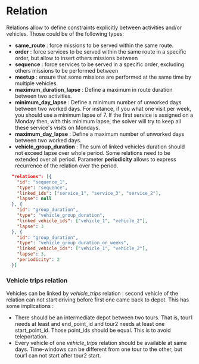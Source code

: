 # Relation

Relations allow to define constraints explicitly between activities and/or vehicles.
Those could be of the following types:
* **same_route** : force missions to be served within the same route.
* **order** : force services to be served within the same route in a specific order, but allow to insert others missions between
* **sequence** : force services to be served in a specific order, excluding others missions to be performed between
* **meetup** : ensure that some missions are performed at the same time by multiple vehicles.
* **maximum_duration_lapse** : Define a maximum in route duration between two activities.
* **minimum_day_lapse** : Define a minimum number of unworked days between two worked days. For instance, if you what one visit per week, you should use a minimum lapse of 7.
  If the first service is assigned on a Monday then, with this minimum lapse, the solver will try to keep all these service\'s visits on Mondays.
* **maximum_day_lapse** : Define a maximum number of unworked days between two worked days.
* **vehicle_group_duration** : The sum of linked vehicles duration should not exceed lapse over whole period.
Some relations need to be extended over all period. Parameter **periodicity** allows to express recurrence of the relation over the period.

```json
  "relations": [{
    "id": "sequence_1",
    "type": "sequence",
    "linked_ids": ["service_1", "service_3", "service_2"],
    "lapse": null
  }, {
    "id": "group_duration",
    "type": "vehicle_group_duration",
    "linked_vehicle_ids": ["vehicle_1", "vehicle_2"],
    "lapse": 3
  }, {
    "id": "group_duration",
    "type": "vehicle_group_duration_on_weeks",
    "linked_vehicle_ids": ["vehicle_1", "vehicle_2"],
    "lapse": 3,
    "periodicity": 2
  }]
```

### Vehicle trips relation

Vehicles can be linked by _vehicle_trips_ relation : second vehicle of the relation can not start driving before first one came back to depot. This has some implications : 

* There should be an intermediate depot between two tours. That is, tour1 needs at least and end_point_id and tour2 needs at least one start_point_id. Those point_ids should be equal. This is to avoid teleportation.
* Every vehicle of one _vehicle_trips_ relation should be available at same days. Time-windows can be different from one tour to the other, but tour1 can not start after tour2 start.
